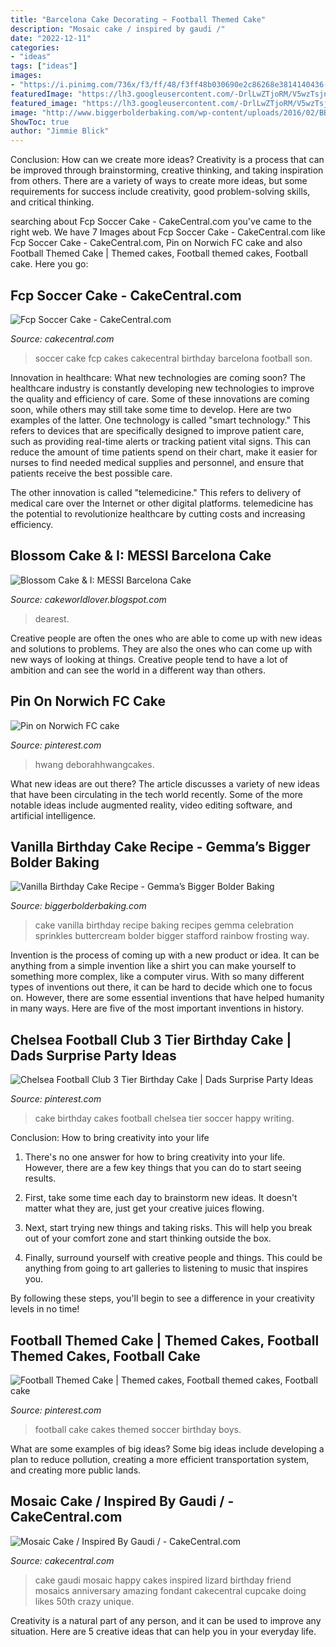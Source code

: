 ```yaml
---
title: "Barcelona Cake Decorating ~ Football Themed Cake"
description: "Mosaic cake / inspired by gaudi /"
date: "2022-12-11"
categories:
- "ideas"
tags: ["ideas"]
images:
- "https://i.pinimg.com/736x/f3/ff/48/f3ff48b030690e2c86268e3814140436--cake-football-soccer-cake.jpg"
featuredImage: "https://lh3.googleusercontent.com/-DrlLwZTjoRM/V5wzTsjniUI/AAAAAAAAAD4/RUbsLkO30jY/s1600/20160722_200426.jpg"
featured_image: "https://lh3.googleusercontent.com/-DrlLwZTjoRM/V5wzTsjniUI/AAAAAAAAAD4/RUbsLkO30jY/s1600/20160722_200426.jpg"
image: "http://www.biggerbolderbaking.com/wp-content/uploads/2016/02/BBB113-Vanilla-Celebration-Cake-FINAL-1024x576.jpg"
ShowToc: true
author: "Jimmie Blick"
---
```



Conclusion: How can we create more ideas?
Creativity is a process that can be improved through brainstorming, creative thinking, and taking inspiration from others. There are a variety of ways to create more ideas, but some requirements for success include creativity, good problem-solving skills, and critical thinking.

	

		
searching about Fcp Soccer Cake - CakeCentral.com you've came to the right web. We have 7 Images about Fcp Soccer Cake - CakeCentral.com like Fcp Soccer Cake - CakeCentral.com, Pin on Norwich FC cake and also Football Themed Cake | Themed cakes, Football themed cakes, Football cake. Here you go:
		
    
## Fcp Soccer Cake - CakeCentral.com

<img loading=lazy src="https://cdn001.cakecentral.com/gallery/2015/03/900_702083Gedx_fcp-soccer-cake.jpg" onerror="this.onerror=null;this.src='https://tse4.mm.bing.net/th?id=OIP.kFDfqozF1HUck1BAv0kkkAHaHM&amp;pid=15.1';" alt="Fcp Soccer Cake - CakeCentral.com">

_Source: cakecentral.com_

>soccer cake fcp cakes cakecentral birthday barcelona football son. 

	

Innovation in healthcare: What new technologies are coming soon?
The healthcare industry is constantly developing new technologies to improve the quality and efficiency of care. Some of these innovations are coming soon, while others may still take some time to develop. Here are two examples of the latter. 
One technology is called "smart technology." This refers to devices that are specifically designed to improve patient care, such as providing real-time alerts or tracking patient vital signs. This can reduce the amount of time patients spend on their chart, make it easier for nurses to find needed medical supplies and personnel, and ensure that patients receive the best possible care. 

The other innovation is called "telemedicine." This refers to delivery of medical care over the Internet or other digital platforms. telemedicine has the potential to revolutionize healthcare by cutting costs and increasing efficiency.

    
## Blossom Cake &amp; I: MESSI Barcelona Cake

<img loading=lazy src="https://lh3.googleusercontent.com/-DrlLwZTjoRM/V5wzTsjniUI/AAAAAAAAAD4/RUbsLkO30jY/s1600/20160722_200426.jpg" onerror="this.onerror=null;this.src='https://tse3.mm.bing.net/th?id=OIP.FFkq2jKHGw2JLKrPX3od3gHaNK&amp;pid=15.1';" alt="Blossom Cake &amp; I: MESSI Barcelona Cake">

_Source: cakeworldlover.blogspot.com_

>dearest. 

	

Creative people are often the ones who are able to come up with new ideas and solutions to problems. They are also the ones who can come up with new ways of looking at things. Creative people tend to have a lot of ambition and can see the world in a different way than others.

    
## Pin On Norwich FC Cake

<img loading=lazy src="https://i.pinimg.com/736x/f3/ff/48/f3ff48b030690e2c86268e3814140436--cake-football-soccer-cake.jpg" onerror="this.onerror=null;this.src='https://tse1.mm.bing.net/th?id=OIP.ZyXwRYlOP_4kFHtEAJxuHAHaLH&amp;pid=15.1';" alt="Pin on Norwich FC cake">

_Source: pinterest.com_

>hwang deborahhwangcakes. 

	

What new ideas are out there?
The article discusses a variety of new ideas that have been circulating in the tech world recently. Some of the more notable ideas include augmented reality, video editing software, and artificial intelligence.

    
## Vanilla Birthday Cake Recipe - Gemma’s Bigger Bolder Baking

<img loading=lazy src="http://www.biggerbolderbaking.com/wp-content/uploads/2016/02/BBB113-Vanilla-Celebration-Cake-FINAL-1024x576.jpg" onerror="this.onerror=null;this.src='https://tse3.mm.bing.net/th?id=OIP.IhegNKWSA6cDacRseAIUHwHaEK&amp;pid=15.1';" alt="Vanilla Birthday Cake Recipe - Gemma’s Bigger Bolder Baking">

_Source: biggerbolderbaking.com_

>cake vanilla birthday recipe baking recipes gemma celebration sprinkles buttercream bolder bigger stafford rainbow frosting way. 

	

Invention is the process of coming up with a new product or idea. It can be anything from a simple invention like a shirt you can make yourself to something more complex, like a computer virus. With so many different types of inventions out there, it can be hard to decide which one to focus on. However, there are some essential inventions that have helped humanity in many ways. Here are five of the most important inventions in history.

    
## Chelsea Football Club 3 Tier Birthday Cake | Dads Surprise Party Ideas

<img loading=lazy src="https://s-media-cache-ak0.pinimg.com/736x/e6/23/fe/e623fee1cf170446750a5b4b0f40f346--soccer-cakes-british-party.jpg" onerror="this.onerror=null;this.src='https://tse4.mm.bing.net/th?id=OIP.Y0n-RBylvoDExXeDcMKW1gHaJ6&amp;pid=15.1';" alt="Chelsea Football Club 3 Tier Birthday Cake | Dads Surprise Party Ideas">

_Source: pinterest.com_

>cake birthday cakes football chelsea tier soccer happy writing. 

	

Conclusion: How to bring creativity into your life
1. There's no one answer for how to bring creativity into your life. However, there are a few key things that you can do to start seeing results.
2. First, take some time each day to brainstorm new ideas. It doesn't matter what they are, just get your creative juices flowing.

3. Next, start trying new things and taking risks. This will help you break out of your comfort zone and start thinking outside the box.

4. Finally, surround yourself with creative people and things. This could be anything from going to art galleries to listening to music that inspires you.

By following these steps, you'll begin to see a difference in your creativity levels in no time!

    
## Football Themed Cake | Themed Cakes, Football Themed Cakes, Football Cake

<img loading=lazy src="https://i.pinimg.com/originals/a3/e2/4b/a3e24bd7229150bdfd7bcd54fe98e83b.jpg" onerror="this.onerror=null;this.src='https://tse4.mm.bing.net/th?id=OIP.v2ZdDMlnQj-k8R9KpjRZLQHaJ4&amp;pid=15.1';" alt="Football Themed Cake | Themed cakes, Football themed cakes, Football cake">

_Source: pinterest.com_

>football cake cakes themed soccer birthday boys. 

	

What are some examples of big ideas?
Some big ideas include developing a plan to reduce pollution, creating a more efficient transportation system, and creating more public lands.

    
## Mosaic Cake / Inspired By Gaudi / - CakeCentral.com

<img loading=lazy src="https://cdn001.cakecentral.com/gallery/2015/03/900_891417F5tq_mosaic-cake-inspired-by-gaudi.jpg" onerror="this.onerror=null;this.src='https://tse2.mm.bing.net/th?id=OIP.CmzL2wP7tUYVZ6ECNallBAHaJ4&amp;pid=15.1';" alt="Mosaic Cake / Inspired By Gaudi / - CakeCentral.com">

_Source: cakecentral.com_

>cake gaudi mosaic happy cakes inspired lizard birthday friend mosaics anniversary amazing fondant cakecentral cupcake doing likes 50th crazy unique. 

	

Creativity is a natural part of any person, and it can be used to improve any situation. Here are 5 creative ideas that can help you in your everyday life.

